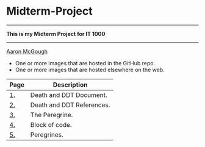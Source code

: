 # Midterm-Project
---

**This is my Midterm Project for IT 1000**
___
[Aaron McGough](https://www.linkedin.com/in/aaron-mcgough/)
* One or more images that are hosted in the GitHub repo.
* One or more images that are hosted elsewhere on the web.

| **Page**   | **Description** |
| ------ | ----------- |
| [1.](https://github.com/aaronmcgough/Midterm-Project/blob/main/Death_and_DDT_Document.md)     | Death and DDT Document. |
| [2.](https://github.com/aaronmcgough/Midterm-Project/blob/main/Death%20and%20DDT%20References.md)     | Death and DDT References. |
| [3.](https://github.com/aaronmcgough/Midterm-Project/blob/main/The%20Peregrine.md)     | The Peregrine. |
| [4.](https://github.com/aaronmcgough/Midterm-Project/blob/main/Block%20of%20Code.md)     | Block of code. |
| [5.](https://github.com/aaronmcgough/Midterm-Project/blob/main/Peregrines)     | Peregrines. |


